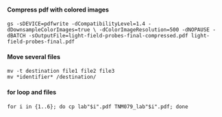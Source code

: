 #### Compress pdf with colored images
`gs -sDEVICE=pdfwrite -dCompatibilityLevel=1.4 -dDownsampleColorImages=true \
-dColorImageResolution=500 -dNOPAUSE -dBATCH -sOutputFile=light-field-probes-final-compressed.pdf light-field-probes-final.pdf`

#### Move several files
`mv -t destination file1 file2 file3`  
`mv *identifier* /destination/`  

#### for loop and files
`for i in {1..6}; do cp lab"$i".pdf TNM079_lab"$i".pdf; done`
